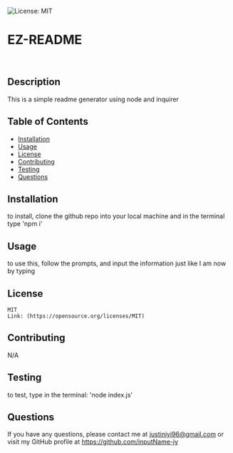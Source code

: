 ![License: MIT](https://img.shields.io/badge/License-MIT-yellow.svg)
  <br>
  # EZ-README
  <br>
  
  ## Description
  This is a simple readme generator using node and inquirer

  ## Table of Contents
  - [Installation](#installation)
  - [Usage](#usage)
  - [License](#license)
  - [Contributing](#contributing)
  - [Testing](#testing)
  - [Questions](#questions)

  ## Installation
  to install, clone the github repo into your local machine and in the terminal type 'npm i'

  ## Usage
  to use this, follow the prompts, and input the information just like I am now by typing

  ## License
    MIT
    Link: (https://opensource.org/licenses/MIT)

  ## Contributing
  N/A

  ## Testing
  to test, type in the terminal: 'node index.js'

  ## Questions
  If you have any questions, please contact me at [justinjyi96@gmail.com](mailto:justinjyi96@gmail.com)
  or visit my GitHub profile at https://github.com/inputName-jy
